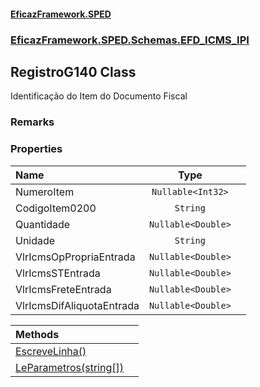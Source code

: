 #### [EficazFramework.SPED](EficazFrameworkSPED.md 'EficazFramework SPED')
### [EficazFramework.SPED.Schemas.EFD_ICMS_IPI](EficazFramework.SPED.Schemas.EFD_ICMS_IPI.md 'EficazFramework.SPED.Schemas.EFD_ICMS_IPI')

## RegistroG140 Class

Identificação do Item do Documento Fiscal

### Remarks
### Properties

| Name | Type | |
| :--- | :---: | :--- |
| NumeroItem | `Nullable<Int32>` |  |
| CodigoItem0200 | `String` |  |
| Quantidade | `Nullable<Double>` |  |
| Unidade | `String` |  |
| VlrIcmsOpPropriaEntrada | `Nullable<Double>` |  |
| VlrIcmsSTEntrada | `Nullable<Double>` |  |
| VlrIcmsFreteEntrada | `Nullable<Double>` |  |
| VlrIcmsDifAliquotaEntrada | `Nullable<Double>` |  |

| Methods | |
| :--- | :--- |
| [EscreveLinha()](EficazFramework.SPED.Schemas.EFD_ICMS_IPI/RegistroG140/EscreveLinha().md 'EficazFramework.SPED.Schemas.EFD_ICMS_IPI.RegistroG140.EscreveLinha()') | |
| [LeParametros(string[])](EficazFramework.SPED.Schemas.EFD_ICMS_IPI/RegistroG140/LeParametros(string[]).md 'EficazFramework.SPED.Schemas.EFD_ICMS_IPI.RegistroG140.LeParametros(string[])') | |
